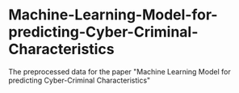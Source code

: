 # Machine-Learning-Model-for-predicting-Cyber-Criminal-Characteristics
The preprocessed data for the paper "Machine Learning Model for predicting Cyber-Criminal Characteristics"

